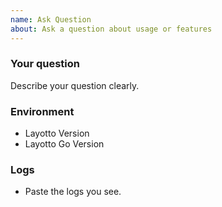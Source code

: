 ```yaml
---
name: Ask Question
about: Ask a question about usage or features
---
```


### Your question

Describe your question clearly.

### Environment

- Layotto Version
- Layotto Go Version

### Logs

- Paste the logs you see.
